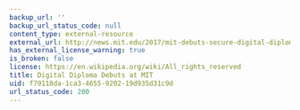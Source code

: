 ```yaml
---
backup_url: ''
backup_url_status_code: null
content_type: external-resource
external_url: http://news.mit.edu/2017/mit-debuts-secure-digital-diploma-using-bitcoin-blockchain-technology-1017
has_external_license_warning: true
is_broken: false
license: https://en.wikipedia.org/wiki/All_rights_reserved
title: Digital Diploma Debuts at MIT
uid: f79118da-1ca3-4655-9202-19d935d31c9d
url_status_code: 200
---
```

